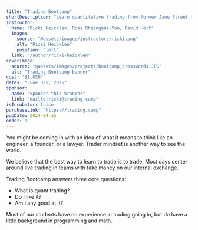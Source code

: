 ```yaml
---
title: "Trading Bootcamp"
shortDescription: "Learn quantitative trading from former Jane Street traders"
instructor:
  name: "Ricki Heicklen, Ross Rheingans-Yoo, David Holt"
  image:
    source: "@assets/images/instructors/ricki.png"
    alt: "Ricki Heicklen"
    position: "left"
  link: "/author/ricki-heicklen"
coverImage:
  source: "@assets/images/projects/bootcamp_crosswords.JPG"
  alt: "Trading Bootcamp banner"
cost: "$1,850"
dates: "June 3-5, 2025"
sponsor:
  name: "Sponsor this branch?"
  link: "mailto:ricki@trading.camp"
isIncubator: false
purchaseLink: "https://trading.camp"
pubDate: 2024-04-15
order: 1
---
```


You might be coming in with an idea of what it means to think like an engineer, a founder, or a lawyer. Trader mindset is another way to see the world.

We believe that the best way to learn to trade is to trade. Most days center around live trading in teams with fake money on our internal exchange.

Trading Bootcamp answers three core questions:
- What is quant trading?
- Do I like it?
- Am I any good at it?

Most of our students have no experience in trading going in, but do have a little background in programming and math. 